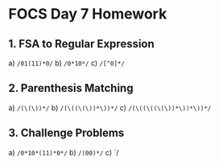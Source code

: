# FOCS Day 7 Homework

## 1. FSA to Regular Expression
a) `/01(11)*0/`
b) `/0*10*/`
c) `/[^0]*/`

## 2. Parenthesis Matching

a) `/(\(\))*/`
b) `/(\((\(\))*\))*/`
c) `/(\((\((\(\))*\))*\))*/`

## 3. Challenge Problems

a) `/0*10*(11)*0*/` 
b) `/(00)*/`
c) `/


